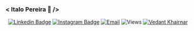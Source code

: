 ### 

<h3 aling="center"> < Italo Pereira 👋 />  </h3>
<!--
<div align="center">
[![Linkedin](https://img.shields.io/badge/LinkedIn-@italods-white?style=flat-square&logo=linkedin&labelColor=black)](https://www.linkedin.com/in/italods)
[![Instagram](https://img.shields.io/badge/Instagram-@italods_-white?style=flat-square&logo=instagram&labelColor=black)](https://www.linkedin.com/in/italods_)
[![Email](https://img.shields.io/badge/Email-italopereira007@hotmail.com-white?style=flat-square&logo=gmail&labelColor=black)](mailto:italopereira007@hotmail.com)
[![HitCount](http://hits.dwyl.com/italods/italods.svg)](http://hits.dwyl.com/italods/italods)
![Views](https://visitor-badge.laobi.icu/badge?page_id=italods.italods)
</div>
-->

<div align="center">

[![Linkedin Badge](https://img.shields.io/badge/-italods-blue?style=social&logo=Linkedin&logoColor=blue&link=https://www.linkedin.com/in/italods/)](https://www.linkedin.com/in/vedantkhairnar/)
[![Instagram Badge](https://img.shields.io/badge/-italods__-blue?style=social&logo=Instagram&link=https://www.instagram.com/italods_/)](https://www.instagram.com/italods_/) 
[![Email](https://img.shields.io/badge/-italopereira007@hotmail.com-white?style=social&logo=gmail&labelColor=black)](mailto:italopereira007@hotmail.com)
![Views](https://komarev.com/ghpvc/?username=italods&label=Views&style=social&color=lightgrey)
[![Vedant Khairnar](https://cdn.rawgit.com/sindresorhus/awesome/d7305f38d29fed78fa85652e3a63e154dd8e8829/media/badge.svg)](https://italods.github.io/)

</div>
<!--
**italods/italods** is a ✨ _special_ ✨ repository because its `README.md` (this file) appears on your GitHub profile.

Here are some ideas to get you started:

- 🔭 I’m currently working on ...
- 🌱 I’m currently learning ...
- 👯 I’m looking to collaborate on ...
- 🤔 I’m looking for help with ...
- 💬 Ask me about ...
- 📫 How to reach me: ...
- 😄 Pronouns: ...
- ⚡ Fun fact: ...
-->

